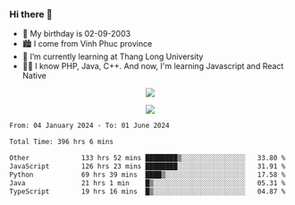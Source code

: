 ### Hi there 👋
- 🎂 My birthday is 02-09-2003
- 🏙️ I come from Vinh Phuc province
- 🌱 I’m currently learning at Thang Long University
- 🧑‍💻 I know PHP, Java, C++. And now, I'm learning Javascript and React Native
<p align="center"><img src="https://github-readme-stats.vercel.app/api?username=tmquang0209&show_icons=true&theme=gradient"></p>
<p align="center"><img src="https://github-readme-stats.vercel.app/api/top-langs/?username=tmquang0209&hide=scss,css&langs_count=10"></p>
<!--START_SECTION:waka-->

```txt
From: 04 January 2024 - To: 01 June 2024

Total Time: 396 hrs 6 mins

Other             133 hrs 52 mins ████████▒░░░░░░░░░░░░░░░░   33.80 %
JavaScript        126 hrs 23 mins ████████░░░░░░░░░░░░░░░░░   31.91 %
Python            69 hrs 39 mins  ████▒░░░░░░░░░░░░░░░░░░░░   17.58 %
Java              21 hrs 1 min    █▒░░░░░░░░░░░░░░░░░░░░░░░   05.31 %
TypeScript        19 hrs 16 mins  █▒░░░░░░░░░░░░░░░░░░░░░░░   04.87 %
```

<!--END_SECTION:waka-->
